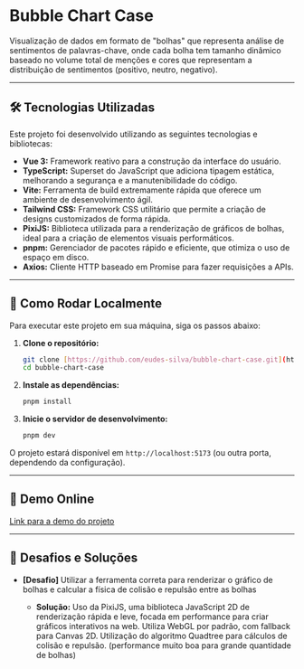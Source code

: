 # Bubble Chart Case

Visualização de dados em formato de "bolhas" que representa análise de sentimentos de palavras-chave, onde cada bolha tem tamanho dinâmico baseado no volume total de menções e cores que representam a distribuição de sentimentos (positivo, neutro, negativo).

---

## 🛠️ Tecnologias Utilizadas

Este projeto foi desenvolvido utilizando as seguintes tecnologias e bibliotecas:

- **Vue 3:** Framework reativo para a construção da interface do usuário.
- **TypeScript:** Superset do JavaScript que adiciona tipagem estática, melhorando a segurança e a manutenibilidade do código.
- **Vite:** Ferramenta de build extremamente rápida que oferece um ambiente de desenvolvimento ágil.
- **Tailwind CSS:** Framework CSS utilitário que permite a criação de designs customizados de forma rápida.
- **PixiJS:** Biblioteca utilizada para a renderização de gráficos de bolhas, ideal para a criação de elementos visuais performáticos.
- **pnpm:** Gerenciador de pacotes rápido e eficiente, que otimiza o uso de espaço em disco.
- **Axios:** Cliente HTTP baseado em Promise para fazer requisições a APIs.

---

## 🚀 Como Rodar Localmente

Para executar este projeto em sua máquina, siga os passos abaixo:

1.  **Clone o repositório:**

    ```bash
    git clone [https://github.com/eudes-silva/bubble-chart-case.git](https://github.com/eudes-silva/bubble-chart-case.git)
    cd bubble-chart-case
    ```

2.  **Instale as dependências:**

    ```bash
    pnpm install
    ```

3.  **Inicie o servidor de desenvolvimento:**
    ```bash
    pnpm dev
    ```

O projeto estará disponível em `http://localhost:5173` (ou outra porta, dependendo da configuração).

---

## 🔗 Demo Online

[Link para a demo do projeto](https://bubble-chart-case.vercel.app/)

---

## 🧩 Desafios e Soluções

- **[Desafio]** Utilizar a ferramenta correta para renderizar o gráfico de bolhas e calcular a física de colisão e repulsão entre as bolhas

  - **Solução:** Uso da PixiJS, uma biblioteca JavaScript 2D de renderização rápida e leve, focada em performance para criar gráficos interativos na web. Utiliza WebGL por padrão, com fallback para Canvas 2D.
    Utilização do algoritmo Quadtree para cálculos de colisão e repulsão. (performance muito boa para grande quantidade de bolhas)
